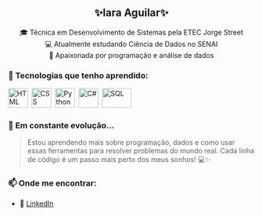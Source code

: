 <h2 align="center">✨Iara Aguilar✨</h2>

<p align="center">
  🎓 Técnica em Desenvolvimento de Sistemas pela ETEC Jorge Street <br/>
  💻 Atualmente estudando Ciência de Dados no SENAI <br/>
  🚀 Apaixonada por programação e análise de dados <br/>
</p>

### 🚀 Tecnologias que tenho aprendido:

<p align="left">
  <img src="https://cdn.jsdelivr.net/gh/devicons/devicon/icons/html5/html5-original.svg" title="HTML" alt="HTML" width="40" height="40"/>&nbsp;
  <img src="https://cdn.jsdelivr.net/gh/devicons/devicon/icons/css3/css3-original.svg" title="CSS" alt="CSS" width="40" height="40"/>&nbsp;
  <img src="https://cdn.jsdelivr.net/gh/devicons/devicon/icons/python/python-original.svg" title="Python" alt="Python" width="40" height="40"/>&nbsp;
  <img src="https://cdn.jsdelivr.net/gh/devicons/devicon/icons/csharp/csharp-original.svg" title="C#" alt="C#" width="40" height="40"/>&nbsp;
<img src="https://upload.wikimedia.org/wikipedia/commons/8/87/Sql_data_base_with_logo.png" title="SQL" width="60" height="40" />
</p>

### 🌱 Em constante evolução...


> Estou aprendendo mais sobre programação, dados e como usar essas ferramentas para resolver problemas do mundo real. Cada linha de código é um passo mais perto dos meus sonhos! 💻✨



### 📫 Onde me encontrar:

- 💼 [LinkedIn](https://www.linkedin.com/in/iara-aguilar-615913250)


